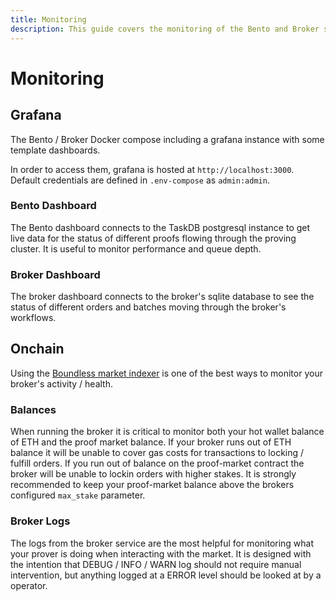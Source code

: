 ```yaml
---
title: Monitoring
description: This guide covers the monitoring of the Bento and Broker services.
---
```


# Monitoring

## Grafana

The Bento / Broker Docker compose including a grafana instance with some template dashboards.

In order to access them, grafana is hosted at `http://localhost:3000`. Default credentials are defined in `.env-compose` as `admin:admin`.

### Bento Dashboard

The Bento dashboard connects to the TaskDB postgresql instance to get live data for the status of different proofs flowing through the proving cluster. It is useful to monitor performance and queue depth.

### Broker Dashboard

The broker dashboard connects to the broker's sqlite database to see the status of different orders and batches moving through the broker's workflows.

## Onchain

Using the [Boundless market indexer](https://indexer.beboundless.xyz) is one of the best ways to monitor your broker's activity / health.

### Balances

When running the broker it is critical to monitor both your hot wallet balance of ETH and the proof market balance. If your broker runs out of ETH balance it will be unable to cover gas costs for transactions to locking / fulfill orders. If you run out of balance on the proof-market contract the broker will be unable to lockin orders with higher stakes. It is strongly recommended to keep your proof-market balance above the brokers configured `max_stake` parameter.

### Broker Logs

The logs from the broker service are the most helpful for monitoring what your prover is doing when interacting with the market. It is designed with the intention that DEBUG / INFO / WARN log should not require manual intervention, but anything logged at a ERROR level should be looked at by a operator.
